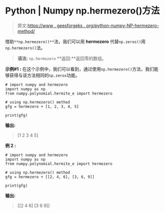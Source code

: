 # Python | Numpy np.hermezero()方法

> 原文:[https://www . geesforgeks . org/python-numpy-NP-hermezero-method/](https://www.geeksforgeeks.org/python-numpy-np-hermezero-method/)

借助`**np.hermezero()**`法，我们可以用 **hermezero** 代替`np.zeros()`用`np.hermezero()`法。

> **语法:** `np.hermezero`
> **返回:**返回零的数组。

**示例#1 :**
在这个示例中，我们可以看到，通过使用`np.hermezero()`方法，我们能够获得与该方法相同的`np.zeros`功能。

```
# import numpy and hermezero
import numpy as np
from numpy.polynomial.hermite_e import hermezero

# using np.hermezero() method
gfg = hermezero + [1, 2, 3, 4, 5]

print(gfg)
```

**输出:**

> [1 2 3 4 5]

**例 2 :**

```
# import numpy and hermezero
import numpy as np
from numpy.polynomial.hermite_e import hermezero

# using np.hermezero() method
gfg = hermezero + [[2, 4, 6], [3, 6, 9]]

print(gfg)
```

**输出:**

> [[2 4 6]
> [3 6 9]]